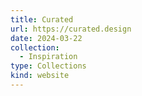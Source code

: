 ```yaml
---
title: Curated
url: https://curated.design
date: 2024-03-22
collection:
  - Inspiration
type: Collections
kind: website
---
```


